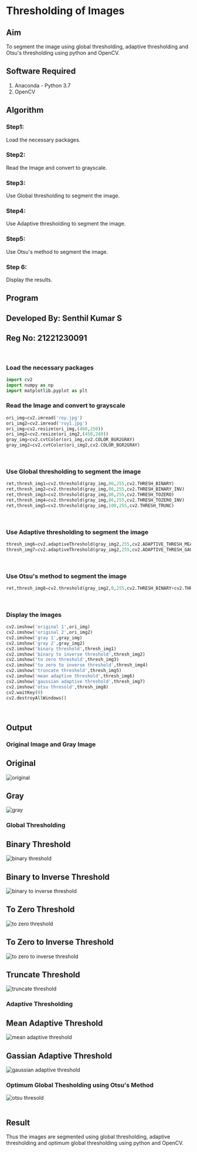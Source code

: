 # Thresholding of Images
## Aim
To segment the image using global thresholding, adaptive thresholding and Otsu's thresholding using python and OpenCV.

## Software Required
1. Anaconda - Python 3.7
2. OpenCV

## Algorithm

### Step1:
Load the necessary packages.
<br>

### Step2:
Read the Image and convert to grayscale.
<br>

### Step3:
Use Global thresholding to segment the image.
<br>

### Step4:
Use Adaptive thresholding to segment the image.
<br>

### Step5:
Use Otsu's method to segment the image.
<br>

### Step 6:
Display the results.
<br>
## Program

## Developed By: Senthil Kumar S
## Reg No: 21221230091

<br>

### Load the necessary packages
```python
import cv2
import numpy as np
import matplotlib.pyplot as plt
```

### Read the Image and convert to grayscale
```python
ori_img=cv2.imread('roy.jpg')
ori_img2=cv2.imread('roy1.jpg')
ori_img=cv2.resize(ori_img,(460,250))
ori_img2=cv2.resize(ori_img2,(450,249))
gray_img=cv2.cvtColor(ori_img,cv2.COLOR_BGR2GRAY)
gray_img2=cv2.cvtColor(ori_img2,cv2.COLOR_BGR2GRAY)
```
<br>

### Use Global thresholding to segment the image
```python
ret,thresh_img1=cv2.threshold(gray_img,86,255,cv2.THRESH_BINARY)
ret,thresh_img2=cv2.threshold(gray_img,86,255,cv2.THRESH_BINARY_INV)
ret,thresh_img3=cv2.threshold(gray_img,86,255,cv2.THRESH_TOZERO)
ret,thresh_img4=cv2.threshold(gray_img,86,255,cv2.THRESH_TOZERO_INV)
ret,thresh_img5=cv2.threshold(gray_img,100,255,cv2.THRESH_TRUNC)
```
<br>

### Use Adaptive thresholding to segment the image
```python
thresh_img6=cv2.adaptiveThreshold(gray_img2,255,cv2.ADAPTIVE_THRESH_MEAN_C,cv2.THRESH_BINARY,11,2)
thresh_img7=cv2.adaptiveThreshold(gray_img2,255,cv2.ADAPTIVE_THRESH_GAUSSIAN_C,cv2.THRESH_BINARY,11,2)
```
<br>

### Use Otsu's method to segment the image 
```python
ret,thresh_img8=cv2.threshold(gray_img2,0,255,cv2.THRESH_BINARY+cv2.THRESH_OTSU)
```
<br>

### Display the images
```python
cv2.imshow('original 1',ori_img)
cv2.imshow('original 2',ori_img2)
cv2.imshow('gray 1',gray_img)
cv2.imshow('gray 2',gray_img2)
cv2.imshow('binary threshold',thresh_img1)
cv2.imshow('binary to inverse threshold',thresh_img2)
cv2.imshow('to zero threshold',thresh_img3)
cv2.imshow('to zero to inverse threshold',thresh_img4)
cv2.imshow('truncate threshold',thresh_img5)
cv2.imshow('mean adaptive threshold',thresh_img6)
cv2.imshow('gaussian adaptive threshold',thresh_img7)
cv2.imshow('otsu thresold',thresh_img8)
cv2.waitKey(0)
cv2.destroyAllWindows()
```

<br>

## Output

### Original Image and Gray Image

## Original
![original](https://user-images.githubusercontent.com/93860256/235345751-4825c1be-7c32-4f15-a635-fb0d505c138c.png)
<br>

## Gray
![gray](https://user-images.githubusercontent.com/93860256/235345752-80f810c3-6136-4f93-a8b8-a6a460524b30.png)
<br>

### Global Thresholding

## Binary Threshold
![binary threshold](https://user-images.githubusercontent.com/93860256/235345846-c26d0424-e860-4939-96bf-2a47d5911190.png)
<br>
## Binary to Inverse Threshold
![binary to inverse threshold](https://user-images.githubusercontent.com/93860256/235345848-b2c44608-e5b3-452f-8096-c7474cf6dae5.png)
<br>
## To Zero Threshold
![to zero threshold](https://user-images.githubusercontent.com/93860256/235345850-51f76d04-efd0-41a7-8783-45fb674e15a1.png)
<br>
## To Zero to Inverse Threshold
![to zero to inverse threshold](https://user-images.githubusercontent.com/93860256/235345852-45ce6d13-e2b9-4224-9f0c-591f4c896657.png)
<br>
## Truncate Threshold
![truncate threshold](https://user-images.githubusercontent.com/93860256/235345855-68d1d986-e2fe-4e84-9d3f-df80b182e03e.png)
<br>

### Adaptive Thresholding

## Mean Adaptive Threshold
![mean adaptive threshold](https://user-images.githubusercontent.com/93860256/235345687-8d5724c5-3ff8-4631-8ac0-9f0c54f21b63.png)
<br>

## Gassian Adaptive Threshold
![gaussian adaptive threshold](https://user-images.githubusercontent.com/93860256/235345703-72b046f8-3925-45c2-b794-66267321c78e.png)
<br>


### Optimum Global Thesholding using Otsu's Method
![otsu thresold](https://user-images.githubusercontent.com/93860256/235345667-fecc52ea-06f0-4bca-88c9-534117ed6e7f.png)
<br>
<br>

## Result
Thus the images are segmented using global thresholding, adaptive thresholding and optimum global thresholding using python and OpenCV.

